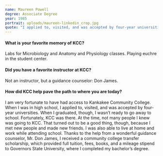 ```yaml
---
name: Maureen Powell
degree: Associate Degree
year: 1985
portrait: uploads/maureen-linkedin_crop.jpg
quote: "I applied to, visited, and was accepted by four-year universities.  When I graduated, though, I wasn’t ready to go away to school.  Fortunately, KCC was there."
---
```


<h4 class="blue-heading-small">What is your favorite memory of KCC?</h4>

Labs for Microbiology and Anatomy and Physiology classes. Playing euchre in the student center.

<h4 class="blue-heading-small">Did you have a favorite instructor at KCC?</h4>

Not an instructor, but a guidance counselor: Don James.

<h4 class="blue-heading-small">How did KCC help pave the path to where you are today?</h4>

I am very fortunate to have had access to Kankakee Community College.  When I was in high school, I applied to, visited, and was accepted by four-year universities.  When I graduated, though, I wasn’t ready to go away to school.  Fortunately, KCC was there.  At the time, not many people I knew was going to KCC.  That turned out to be a good thing, though, because I met new people and made new friends.  I was also able to live at home and work while attending school.  Thanks to the help from a wonderful guidance counselor, Mr. Don James, I received a community college transfer scholarship, which provided full tuition, fees, books, and a mileage stipend to Governors State University, where I completed my bachelor’s degree.
